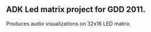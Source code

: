 ADK Led matrix project for GDD 2011.
-----------------------------------

Produces audio visualizations on 32x16 LED matrix.